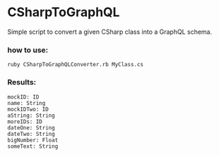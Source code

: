 # CSharpToGraphQL

Simple script to convert a given CSharp class into a GraphQL schema.

### how to use:

```ruby CSharpToGraphQLConverter.rb MyClass.cs```

### Results: 

```
mockID: ID
name: String
mockIDTwo: ID
aString: String
moreIDs: ID
dateOne: String
dateTwo: String
bigNumber: Float
someText: String
```
